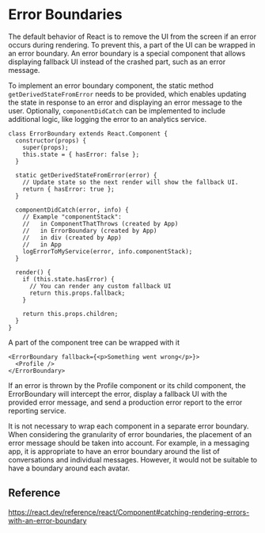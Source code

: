 # Error Boundaries
The default behavior of React is to remove the UI from the screen if an error occurs during rendering. To prevent this, a part of the UI can be wrapped in an error boundary. An error boundary is a special component that allows displaying fallback UI instead of the crashed part, such as an error message.

To implement an error boundary component, the static method `getDerivedStateFromError` needs to be provided, which enables updating the state in response to an error and displaying an error message to the user. 
Optionally, `componentDidCatch` can be implemented to include additional logic, like logging the error to an analytics service.

    class ErrorBoundary extends React.Component {
      constructor(props) {
        super(props);
        this.state = { hasError: false };
      }

      static getDerivedStateFromError(error) {
        // Update state so the next render will show the fallback UI.
        return { hasError: true };
      }

      componentDidCatch(error, info) {
        // Example "componentStack":
        //   in ComponentThatThrows (created by App)
        //   in ErrorBoundary (created by App)
        //   in div (created by App)
        //   in App
        logErrorToMyService(error, info.componentStack);
      }

      render() {
        if (this.state.hasError) {
          // You can render any custom fallback UI
          return this.props.fallback;
        }

        return this.props.children;
      }
    }
    
 A part of the component tree can be wrapped with it
    
    <ErrorBoundary fallback={<p>Something went wrong</p>}>
      <Profile />
    </ErrorBoundary>
 
 
If an error is thrown by the Profile component or its child component, the ErrorBoundary will intercept the error, display a fallback UI with the provided error message, and send a production error report to the error reporting service.

It is not necessary to wrap each component in a separate error boundary. When considering the granularity of error boundaries, the placement of an error message should be taken into account. For example, in a messaging app, it is appropriate to have an error boundary around the list of conversations and individual messages. However, it would not be suitable to have a boundary around each avatar.
 

## Reference
https://react.dev/reference/react/Component#catching-rendering-errors-with-an-error-boundary
